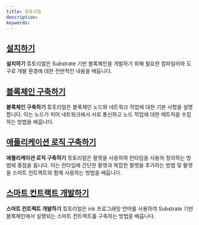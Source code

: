 ```yaml
---
title: 튜토리얼
description:
keywords:
---
```


## [설치하기](./install/README.md)
**설치하기** 튜토리얼은 Substrate 기반 블록체인을 개발하기 위해 필요한 컴파일러와 도구로 개발 환경에 대한 전반적인 내용을 배웁니다.

## [블록체인 구축하기](./build-a-blockchain/README.md)
**블록체인 구축하기** 튜토리얼은 블록체인 노드와 네트워크 작업에 대한 기본 사항을 설명합니다. 이는 노드가 피어 네트워크에서 서로 통신하고 노드 작업에 대한 메트릭을 수집하는 방법을 배웁니다.

## [애플리케이션 로직 구축하기](./build-application-logic/README.md)

**애플리케이션 로직 구축하기** 튜토리얼은 팔렛을 사용하여 런타임을 사용자 정의하는 방법에 중점을 둡니다. 이는 런타임에 간단한 팔렛과 복잡한 팔렛을 추가하는 방법 및 팔렛을 스마트 컨트랙트와 함께 사용하는 방법을 배웁니다.

## [스마트 컨트랙트 개발하기](./smart-contracts/README.md)

**스마트 컨트랙트 개발하기** 튜토리얼은 ink 프로그래밍 언어를 사용하여 Substrate 기반 블록체인에서 실행되는 스마트 컨트랙트를 구축하는 방법을 배웁니다.

